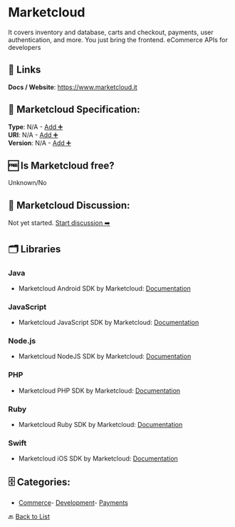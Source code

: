 # Marketcloud

It covers inventory and database, carts and checkout, payments, user authentication, and more. You just bring the frontend. eCommerce APIs for developers

##  🔗 Links
**Docs / Website**: https://www.marketcloud.it

## 🧬 Marketcloud Specification:
**Type**: N/A - [Add ➕](https://github.com/apis-list/apis-list/edit/main/apis/marketcloud/marketcloud.yaml)  
**URI**: N/A - [Add ➕](https://github.com/apis-list/apis-list/edit/main/apis/marketcloud/marketcloud.yaml)  
**Version**: N/A - [Add ➕](https://github.com/apis-list/apis-list/edit/main/apis/marketcloud/marketcloud.yaml)

## 🆓 Is Marketcloud free?
 Unknown/No 

## 💬 Marketcloud Discussion:
Not yet started. [Start discussion ➡️](https://github.com/apis-list/apis-list/discussions/new)

## 🗂️ Libraries
### Java
- Marketcloud Android SDK by Marketcloud: [Documentation](https://github.com/Marketcloud/marketcloud-android-sdk)
### JavaScript
- Marketcloud JavaScript SDK by Marketcloud: [Documentation](https://github.com/Marketcloud/marketcloud-js)
### Node.js
- Marketcloud NodeJS SDK by Marketcloud: [Documentation](https://github.com/Marketcloud/marketcloud-node)
### PHP
- Marketcloud PHP SDK by Marketcloud: [Documentation](https://github.com/Marketcloud/marketcloud-php)
### Ruby
- Marketcloud Ruby SDK by Marketcloud: [Documentation](https://github.com/Marketcloud/marketcloud-ruby)
### Swift
- Marketcloud iOS SDK by Marketcloud: [Documentation](https://github.com/Marketcloud/marketcloud-swift-sdk)


## 🗄️ Categories:
- [Commerce](https://github.com/apis-list/apis-list#commerce-)- [Development](https://github.com/apis-list/apis-list#development-)- [Payments](https://github.com/apis-list/apis-list#payments-)

🔙  [Back to List](https://github.com/apis-list/apis-list)
